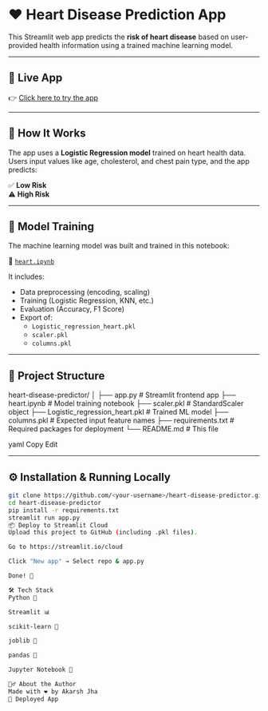 # ❤️ Heart Disease Prediction App

This Streamlit web app predicts the **risk of heart disease** based on user-provided health information using a trained machine learning model.

---

## 🚀 Live App

👉 [Click here to try the app](https://heartdiseasecheck.streamlit.app/)

---

## 🧠 How It Works

The app uses a **Logistic Regression model** trained on heart health data. Users input values like age, cholesterol, and chest pain type, and the app predicts:

✅ **Low Risk**  
⚠️ **High Risk**

---

## 📓 Model Training

The machine learning model was built and trained in this notebook:

📄 [`heart.ipynb`](heart.ipynb)

It includes:

- Data preprocessing (encoding, scaling)
- Training (Logistic Regression, KNN, etc.)
- Evaluation (Accuracy, F1 Score)
- Export of:
  - `Logistic_regression_heart.pkl`
  - `scaler.pkl`
  - `columns.pkl`

---

## 📂 Project Structure

heart-disease-predictor/
│
├── app.py # Streamlit frontend app
├── heart.ipynb # Model training notebook
├── scaler.pkl # StandardScaler object
├── Logistic_regression_heart.pkl # Trained ML model
├── columns.pkl # Expected input feature names
├── requirements.txt # Required packages for deployment
└── README.md # This file

yaml
Copy
Edit

---

## ⚙️ Installation & Running Locally

```bash
git clone https://github.com/<your-username>/heart-disease-predictor.git
cd heart-disease-predictor
pip install -r requirements.txt
streamlit run app.py
📦 Deploy to Streamlit Cloud
Upload this project to GitHub (including .pkl files).

Go to https://streamlit.io/cloud

Click "New app" → Select repo & app.py

Done! 🎉

🛠 Tech Stack
Python 🐍

Streamlit 📊

scikit-learn 🤖

joblib 🧪

pandas 🐼

Jupyter Notebook 📓

🙋‍♂️ About the Author
Made with ❤️ by Akarsh Jha
🔗 Deployed App
